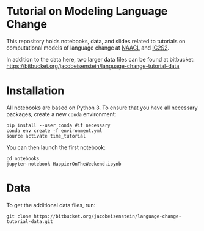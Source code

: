 Tutorial on Modeling Language Change
============

This repository holds notebooks, data, and slides related to tutorials on computational models of language change at [NAACL](https://naacl2019.org/program/tutorials/) and [IC2S2](https://2019.ic2s2.org/tutorials/).

In addition to the data here, two larger data files can be found at bitbucket: https://bitbucket.org/jacobeisenstein/language-change-tutorial-data

# Installation

All notebooks are based on Python 3. To ensure that you have all necessary packages, create a new `conda` environment:

```
pip install --user conda #if necessary
conda env create -f environment.yml
source activate time_tutorial
```

You can then launch the first notebook:

```
cd notebooks
jupyter-notebook HappierOnTheWeekend.ipynb
```

# Data

To get the additional data files, run:

```
git clone https://bitbucket.org/jacobeisenstein/language-change-tutorial-data.git
```
